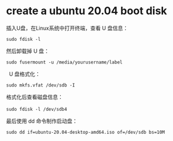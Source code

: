 # create a ubuntu 20.04 boot disk

插入U盘，在Linux系统中打开终端，查看 U 盘信息： 

`sudo fdisk -l`


然后卸载掉 U 盘：

`sudo fusermount -u /media/yourusername/label`

 
U 盘格式化：

`sudo mkfs.vfat /dev/sdb -I`


格式化后查看磁盘信息： 

`sudo fdisk -l /dev/sdb4`
 

最后使用 dd 命令制作启动盘：

`sudo dd if=ubuntu-20.04-desktop-amd64.iso of=/dev/sdb bs=10M`


